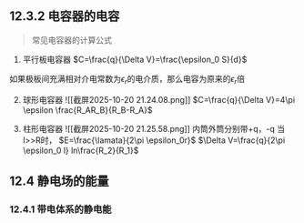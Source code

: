 ## 12.3.2 电容器的电容

> 常见电容器的计算公式

1. 平行板电容器
$C=\frac{q}{\Delta V}=\frac{\epsilon_0 S}{d}$

如果极板间充满相对介电常数为$\epsilon_r$的电介质，那么电容为原来的$\epsilon_r$倍

2. 球形电容器
![[截屏2025-10-20 21.24.08.png]]
$C=\frac{q}{\Delta V}=4\pi \epsilon \frac{R_AR_B}{R_B-R_A}$


3. 柱形电容器
![[截屏2025-10-20 21.25.58.png]]
内筒外筒分别带+q，-q
当l>>R时，
$E=\frac{\lamata}{2\pi \epsilon_0r}$
$\Delta V=\frac{q}{2\pi \epsilon_0 l} ln\frac{R_2}{R_1}$



## 12.4 静电场的能量

### 12.4.1 带电体系的静电能